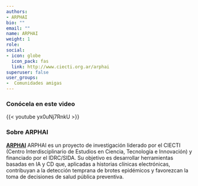 ```yaml
---
authors:
- ARPHAI
bio: ""
email: ""
name: ARPHAI
weight: 1
role: 
social:
- icon: globe
  icon_pack: fas
  link: http://www.ciecti.org.ar/arphai
superuser: false
user_groups:
-  Comunidades amigas
---
```


### Conócela en este video

{{< youtube yx0uNj7RnkU >}} 

### Sobre ARPHAI

**[ARPHAI](http://www.ciecti.org.ar/arphai)** ARPHAI es un proyecto de investigación liderado por el CIECTI (Centro Interdisciplinario de Estudios en Ciencia, Tecnología e Innovación) y financiado por el IDRC/SIDA. Su objetivo es desarrollar herramientas basadas en IA y CD que, aplicadas a historias clínicas electrónicas, contribuyan a la detección temprana de brotes epidémicos y favorezcan la toma de decisiones de salud pública preventiva. 
